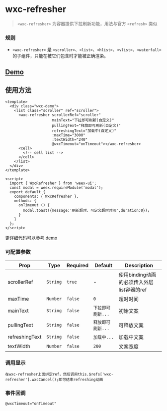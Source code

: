 # wxc-refresher

 > `<wxc-refresher>` 为容器提供下拉刷新功能，用法与官方 `<refresh>` 类似

### 规则
- `<wxc-refresher>` 是 `<scroller>`、`<list>`、`<hlist>`、`<vlist>`、`<waterfall>` 的子组件，只能在被它们包含时才能被正确渲染。

## [Demo](https://h5.m.taobao.com/trip/wx-detection-demo/refresher/index.html?_wx_tpl=https%3A%2F%2Fh5.m.taobao.com%2Ftrip%2Fwx-detection-demo%2Frefresher%2Findex.weex.js)


## 使用方法

```vue
<template>
  <div class="wxc-demo">
    <list class="scroller" ref="scroller">
      <wxc-refresher scrollerRef="scroller"
                     mainText="下拉即可刷新(自定义)"
                     pullingText="释放即可刷新(自定义)"
                     refreshingText="加载中(自定义)"
                     :maxTime="3000"
                     :textWidth="240"
                     @wxcTimeout="onTimeout"></wxc-refresher>
      <cell>
        <!-- cell list -->
      </cell>
    </list>
  </div>
</template>

<script>
  import { WxcRefresher } from 'weex-ui';
  const modal = weex.requireModule('modal');
  export default {
    components: { WxcRefresher },
    methods: {
      onTimeout () {
        modal.toast({message:'刷新超时，可定义超时时间',duration:0});
      }
    }
  };
</script>
```

更详细代码可以参考 [demo](https://github.com/alibaba/weex-ui/blob/master/example/refresher/index.vue)

### 可配置参数

| Prop | Type | Required | Default | Description |
|-------------|------------|--------|-----|-----|
| scrollerRef | `String` |`true`| - | 使用binding动画的必须传入外层list容器的ref |
| maxTime | `Number` |`false`|`0` | 超时时间 |
| mainText | `String` |`false`|`下拉即可刷新...` | 初始文案 |
| pullingText | `String` |`false`|`释放即可刷新...` | 可释放文案 |
| refreshingText | `String` |`false`|`加载中...` | 加载中文案 |
| textWidth | `Number` |`false`|`200` | 文案宽度 |

### 调用显示

```
在wxc-refresher上面绑定ref，然后调用this.$refs['wxc-refresher'].wxcCancel();即可结束refreshing动画
```

### 事件回调

```
@wxcTimeout="onTimeout"
```